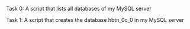 Task 0:
A script that lists all databases of my MySQL server

Task 1:
A script that creates the database hbtn_0c_0 in my MySQL server
